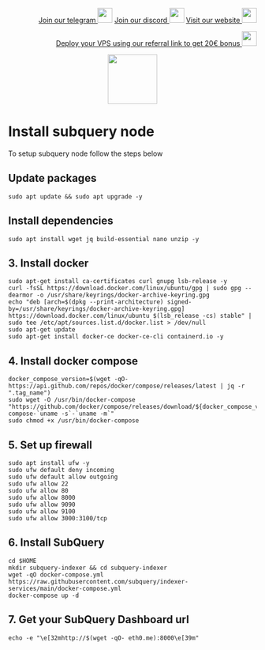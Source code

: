 <p style="font-size:14px" align="right">
<a href="https://t.me/kjnotes" target="_blank">Join our telegram <img src="https://user-images.githubusercontent.com/50621007/183283867-56b4d69f-bc6e-4939-b00a-72aa019d1aea.png" width="30"/></a>
<a href="https://discord.gg/fRVzvPBh" target="_blank">Join our discord <img src="https://user-images.githubusercontent.com/50621007/176236430-53b0f4de-41ff-41f7-92a1-4233890a90c8.png" width="30"/></a>
<a href="https://kjnodes.com/" target="_blank">Visit our website <img src="https://user-images.githubusercontent.com/50621007/168689709-7e537ca6-b6b8-4adc-9bd0-186ea4ea4aed.png" width="30"/></a>
</p>

<p style="font-size:14px" align="right">
<a href="https://hetzner.cloud/?ref=y8pQKS2nNy7i" target="_blank">Deploy your VPS using our referral link to get 20€ bonus <img src="https://user-images.githubusercontent.com/50621007/174612278-11716b2a-d662-487e-8085-3686278dd869.png" width="30"/></a>
</p>

<p align="center">
  <img height="100" height="auto" src="https://user-images.githubusercontent.com/50621007/177323789-e6be59ae-0dfa-4e86-b3a8-028a4f0c465c.png">
</p>

# Install subquery node
To setup subquery node follow the steps below

## Update packages
```
sudo apt update && sudo apt upgrade -y
```

## Install dependencies
```
sudo apt install wget jq build-essential nano unzip -y
```

## 3. Install docker
```
sudo apt-get install ca-certificates curl gnupg lsb-release -y
curl -fsSL https://download.docker.com/linux/ubuntu/gpg | sudo gpg --dearmor -o /usr/share/keyrings/docker-archive-keyring.gpg
echo "deb [arch=$(dpkg --print-architecture) signed-by=/usr/share/keyrings/docker-archive-keyring.gpg] https://download.docker.com/linux/ubuntu $(lsb_release -cs) stable" | sudo tee /etc/apt/sources.list.d/docker.list > /dev/null
sudo apt-get update
sudo apt-get install docker-ce docker-ce-cli containerd.io -y
```

## 4. Install docker compose
```
docker_compose_version=$(wget -qO- https://api.github.com/repos/docker/compose/releases/latest | jq -r ".tag_name")
sudo wget -O /usr/bin/docker-compose "https://github.com/docker/compose/releases/download/${docker_compose_version}/docker-compose-`uname -s`-`uname -m`"
sudo chmod +x /usr/bin/docker-compose
```

## 5. Set up firewall
```
sudo apt install ufw -y
sudo ufw default deny incoming
sudo ufw default allow outgoing
sudo ufw allow 22
sudo ufw allow 80
sudo ufw allow 8000
sudo ufw allow 9090
sudo ufw allow 9100
sudo ufw allow 3000:3100/tcp
```

## 6. Install SubQuery
```
cd $HOME
mkdir subquery-indexer && cd subquery-indexer
wget -qO docker-compose.yml https://raw.githubusercontent.com/subquery/indexer-services/main/docker-compose.yml
docker-compose up -d
```

## 7. Get your SubQuery Dashboard url
```
echo -e "\e[32mhttp://$(wget -qO- eth0.me):8000\e[39m"
```
